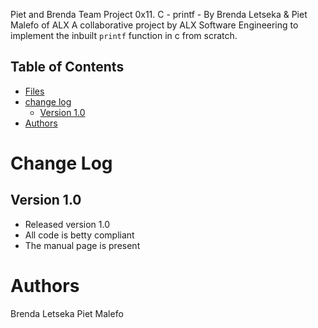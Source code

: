 Piet and Brenda Team Project
 0x11. C - printf - By Brenda Letseka & Piet Malefo of ALX
A collaborative project by ALX Software Engineering to implement the inbuilt `printf` function in c from scratch.


## Table of Contents
<!-- toc -->

- [Files](#Files)
- [change log](#change-log)
  * [Version 1.0](#001---2023-26-03)
- [Authors](#Authors)

<!-- tocstop -->

# Change Log

## Version 1.0
- Released version 1.0
- All code is betty compliant
- The manual page is present



# Authors
Brenda Letseka
Piet Malefo
